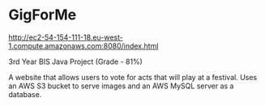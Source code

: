 # GigForMe

http://ec2-54-154-111-18.eu-west-1.compute.amazonaws.com:8080/index.html

3rd Year BIS Java Project (Grade - 81%)

A website that allows users to vote for acts that will play at a festival. Uses an AWS S3 bucket to serve images and an AWS MySQL server as a database.
